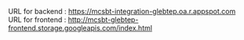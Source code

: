 URL for backend : https://mcsbt-integration-glebtep.oa.r.appspot.com
<br>
URL for frontend : http://mcsbt-glebtep-frontend.storage.googleapis.com/index.html
